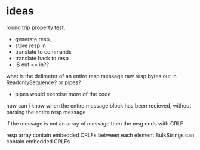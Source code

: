 

# ideas 

round trip property test, 
- generate resp, 
- store resp in 
- translate to commands
- translate back to resp
- IS out == in??

what is the delimeter of an entire resp message
raw resp bytes out in ReadonlySequence<byte>? or pipes? 
- pipes would exercise more of the code


how can i know when the entire message block has been recieved, without parsing the entire resp message

if the message is not an array of message then the msg ends with CRLF


resp array contain embedded CRLFs between each element
BulkStrings can contain embedded CRLFs



